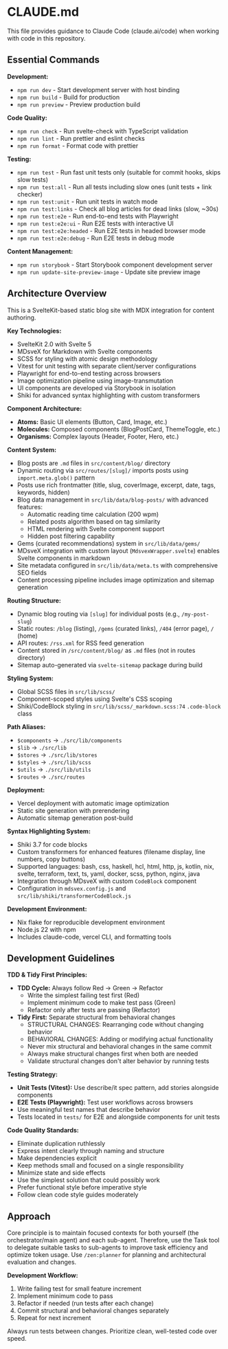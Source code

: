 # CLAUDE.md

This file provides guidance to Claude Code (claude.ai/code) when working with code in this
repository.

## Essential Commands

**Development:**

- `npm run dev` - Start development server with host binding
- `npm run build` - Build for production
- `npm run preview` - Preview production build

**Code Quality:**

- `npm run check` - Run svelte-check with TypeScript validation
- `npm run lint` - Run prettier and eslint checks
- `npm run format` - Format code with prettier

**Testing:**

- `npm run test` - Run fast unit tests only (suitable for commit hooks, skips slow tests)
- `npm run test:all` - Run all tests including slow ones (unit tests + link checker)
- `npm run test:unit` - Run unit tests in watch mode
- `npm run test:links` - Check all blog articles for dead links (slow, ~30s)
- `npm run test:e2e` - Run end-to-end tests with Playwright
- `npm run test:e2e:ui` - Run E2E tests with interactive UI
- `npm run test:e2e:headed` - Run E2E tests in headed browser mode
- `npm run test:e2e:debug` - Run E2E tests in debug mode

**Content Management:**

- `npm run storybook` - Start Storybook component development server
- `npm run update-site-preview-image` - Update site preview image

## Architecture Overview

This is a SvelteKit-based static blog site with MDX integration for content authoring.

**Key Technologies:**

- SvelteKit 2.0 with Svelte 5
- MDsveX for Markdown with Svelte components
- SCSS for styling with atomic design methodology
- Vitest for unit testing with separate client/server configurations
- Playwright for end-to-end testing across browsers
- Image optimization pipeline using image-transmutation
- UI components are developed via Storybook in isolation
- Shiki for advanced syntax highlighting with custom transformers

**Component Architecture:**

- **Atoms:** Basic UI elements (Button, Card, Image, etc.)
- **Molecules:** Composed components (BlogPostCard, ThemeToggle, etc.)
- **Organisms:** Complex layouts (Header, Footer, Hero, etc.)

**Content System:**

- Blog posts are `.md` files in `src/content/blog/` directory
- Dynamic routing via `src/routes/[slug]/` imports posts using `import.meta.glob()` pattern
- Posts use rich frontmatter (title, slug, coverImage, excerpt, date, tags, keywords, hidden)
- Blog data management in `src/lib/data/blog-posts/` with advanced features:
    - Automatic reading time calculation (200 wpm)
    - Related posts algorithm based on tag similarity
    - HTML rendering with Svelte component support
    - Hidden post filtering capability
- Gems (curated recommendations) system in `src/lib/data/gems/`
- MDsveX integration with custom layout (`MdsvexWrapper.svelte`) enables Svelte components in
  markdown
- Site metadata configured in `src/lib/data/meta.ts` with comprehensive SEO fields
- Content processing pipeline includes image optimization and sitemap generation

**Routing Structure:**

- Dynamic blog routing via `[slug]` for individual posts (e.g., `/my-post-slug`)
- Static routes: `/blog` (listing), `/gems` (curated links), `/404` (error page), `/` (home)
- API routes: `/rss.xml` for RSS feed generation
- Content stored in `/src/content/blog/` as `.md` files (not in routes directory)
- Sitemap auto-generated via `svelte-sitemap` package during build

**Styling System:**

- Global SCSS files in `src/lib/scss/`
- Component-scoped styles using Svelte's CSS scoping
- Shiki/CodeBlock styling in `src/lib/scss/_markdown.scss:74` `.code-block` class

**Path Aliases:**

- `$components` → `./src/lib/components`
- `$lib` → `./src/lib`
- `$stores` → `./src/lib/stores`
- `$styles` → `./src/lib/scss`
- `$utils` → `./src/lib/utils`
- `$routes` → `./src/routes`

**Deployment:**

- Vercel deployment with automatic image optimization
- Static site generation with prerendering
- Automatic sitemap generation post-build

**Syntax Highlighting System:**

- Shiki 3.7 for code blocks
- Custom transformers for enhanced features (filename display, line numbers, copy buttons)
- Supported languages: bash, css, haskell, hcl, html, http, js, kotlin, nix, svelte, terraform,
  text, ts, yaml, docker, scss, python, nginx, java
- Integration through MDsveX with custom `CodeBlock` component
- Configuration in `mdsvex.config.js` and `src/lib/shiki/transformerCodeBlock.js`

**Development Environment:**

- Nix flake for reproducible development environment
- Node.js 22 with npm
- Includes claude-code, vercel CLI, and formatting tools

## Development Guidelines

**TDD & Tidy First Principles:**

- **TDD Cycle:** Always follow Red → Green → Refactor
    - Write the simplest failing test first (Red)
    - Implement minimum code to make test pass (Green)
    - Refactor only after tests are passing (Refactor)
- **Tidy First:** Separate structural from behavioral changes
    - STRUCTURAL CHANGES: Rearranging code without changing behavior
    - BEHAVIORAL CHANGES: Adding or modifying actual functionality
    - Never mix structural and behavioral changes in the same commit
    - Always make structural changes first when both are needed
    - Validate structural changes don't alter behavior by running tests

**Testing Strategy:**

- **Unit Tests (Vitest):** Use describe/it spec pattern, add stories alongside components
- **E2E Tests (Playwright):** Test user workflows across browsers
- Use meaningful test names that describe behavior
- Tests located in `tests/` for E2E and alongside components for unit tests

**Code Quality Standards:**

- Eliminate duplication ruthlessly
- Express intent clearly through naming and structure
- Make dependencies explicit
- Keep methods small and focused on a single responsibility
- Minimize state and side effects
- Use the simplest solution that could possibly work
- Prefer functional style before imperative style
- Follow clean code style guides moderately

## Approach

Core principle is to maintain focused contexts for both yourself (the orchestrator/main agent) and
each sub-agent. Therefore, use the Task tool to delegate suitable tasks to sub-agents to improve
task efficiency and optimize token usage. Use `/zen:planner` for planning and architectural
evaluation and changes.

**Development Workflow:**

1. Write failing test for small feature increment
2. Implement minimum code to pass
3. Refactor if needed (run tests after each change)
4. Commit structural and behavioral changes separately
5. Repeat for next increment

Always run tests between changes. Prioritize clean, well-tested code over speed.
